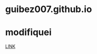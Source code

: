 # guibez007.github.io

<h1>modifiquei</h1>

<a href="guibez007.github.io/HTML-CSS-Training/tree/main/Exercises/Module-1/ex001_begin/index.html">LINK</a>
